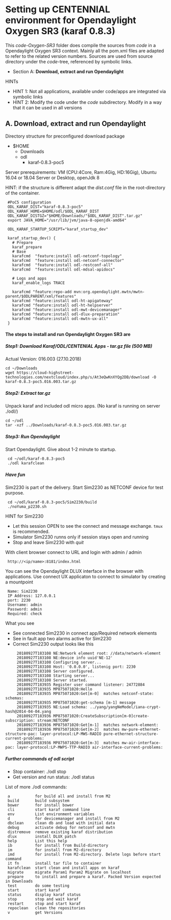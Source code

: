 # Setting up CENTENNIAL environment for Opendaylight Oxygen SR3 (karaf 0.8.3)

This *code-Oxygen-SR3* folder does compile the sources from *code* in a Opendaylight Oxygen SR3 context.
Mainly all the pom.xml files are adapted to refer to the related version numbers.
Sources are used from source directory under the *code*-tree, referenced by symbolic links.

  * Section A: **Download, extract and run Opendaylight**

HINTs

  - HINT 1: Not all applications, available under code/apps are integrated via symbolic links
  - HINT 2: Modify the code under the *code* subdirectory. Modify in a way that it can be used in all versions

## A. Download, extract and run Opendaylight

Directory structure for preconfigured download package

  - $HOME
    - Downloads
    - odl
      - karaf-0.8.3-poc5

Server prerequirements: VM (CPU:4Core, Ram:4Gig, HD:16Gig), Ubuntu 16.04 or 18.04 Server or Desktop, openJdk 8

HINT: if the structure is different adapt the *dist.conf* file in the root-directory of the container.

     #PoC5 configuration
     ODL_KARAF_DIST="karaf-0.8.3-poc5"
     ODL_KARAF_HOME=$HOME/odl/$ODL_KARAF_DIST
     ODL_KARAF_DISTGZ="$HOME/Downloads/"$ODL_KARAF_DIST".tar.gz"
     export JAVA_HOME="/usr/lib/jvm/java-8-openjdk-amd64"

     ODL_KARAF_STARTUP_SCRIPT="karaf_startup_dev"

     karaf_startup_dev() {
       # Prepare
       karaf_prepare
       # Base
       karafcmd  "feature:install odl-netconf-topology"
       karafcmd  "feature:install odl-netconf-connector"
       karafcmd  "feature:install odl-restconf-all"
       karafcmd  "feature:install odl-mdsal-apidocs"

       # Logs and apps
       karaf_enable_logs TRACE

       karafcmd "feature:repo-add mvn:org.opendaylight.mwtn/mwtn-parent/$ODLPARENT/xml/features"
       karafcmd "feature:install odl-ht-apigateway"
       karafcmd "feature:install odl-ht-helpserver"
       karafcmd "feature:install odl-mwt-devicemanager"
       karafcmd "feature:install odl-dlux-preparation"
       karafcmd "feature:install odl-mwtn-ux-all"
     }


#### The steps to install and run Opendaylight Oxygen SR3 are

##### Step1: Download Karaf/ODL/CENTENIAL Apps - tar.gz file (500 MB)

Actual Version: 016.003 (27.10.2018)

	cd ~/Downloads
    wget https://cloud-highstreet-technologies.com/nextcloud/index.php/s/At3eQwKnXYQg2DB/download -O karaf-0.8.3-poc5.016.003.tar.gz

##### Step2: Extract tar.gz

Unpack karaf and included odl micro apps. (No karaf is running on server ./odl/)

    cd ~/odl
    tar -xzf ../Downloads/karaf-0.8.3-poc5.016.003.tar.gz

##### Step3: Run Opendaylight

Start Opendaylight. Give about 1-2 minute to startup.

     cd ~/odl/karaf-0.8.3-poc5
     ./odl karafclean


##### Have fun

Sim2230 is part of the delivery. Start Sim2230 as NETCONF device for test purpose.

     cd ~/odl/karaf-0.8.3-poc5/Sim2230/build
     ./noYuma_p2230.sh

HINT for Sim2230
  * Let this session OPEN to see the connect and message exchange. ```tmux``` is recommended.
  * Simulator Sim2230 runns only if session stays open and running
  * Stop and leave Sim2230 with *quit<enter>*

With client browser connect to URL and login with admin / admin

     http://<ip/name>:8181/index.html

You can see the Opendaylight DLUX interface in the browser with applications.
Use connect UX applicaton to connect to simulator by creating a mountpoint

     Name: Sim2230
     IP Address: 127.0.0.1
     port: 2230
     Username: admin
     Password: admin
     Required: check

What you see

  - See connected Sim2230 in connect app/Required network elements
  - See in fault app two alarms active for Sim2230
  - Correct Sim2230 output looks like this

```
     20180927T183108 NE:Network element root: //data/network-element
     20180927T183108 NE:device info uuid'NE-12'
     20180927T183108 Configuring server...
     20180927T183108 Host: '0.0.0.0', listenig port: 2230
     20180927T183108 Server configured.
     20180927T183108 Starting server...
     20180927T183108 Server started.
     20180927T183935 Register user command listener: 24772884
     20180927T183935 MP875071020:Hello
     20180927T183935 MP875071020:Get[m-0]  matches netconf-state: schemas:
     20180927T183935 MP875071020:get-schema [m-1] message
     20180927T183935 NE:Load schema: ../yang/yangNeModel/iana-crypt-hash@2014-04-04.yang
     20180927T183936 MP875071020:CreateSubscription[m-0]create-subscription: stream:NETCONF
     20180927T183936 MP875071020:Get[m-1]  matches network-element:
     20180927T183936 MP875071020:Get[m-2]  matches mw-pure-ethernet-structure-pac: layer-protocol:LP-MWS-RADIO pure-ethernet-structure-current-problems:
     20180927T183936 MP875071020:Get[m-3]  matches mw-air-interface-pac: layer-protocol:LP-MWPS-TTP-RADIO air-interface-current-problems:
```

##### Further commands of odl script

  * Stop container: ./odl stop
  * Get version and run status: ./odl status

List of more ./odl commands:
```
 a           for build all and install from M2
 build       build subsystem
 bower       for install bower
 cli         start karaf command line
 env         List environment variables
 d           for devicemanager and install from M2
 dbclean     clean db and load with initial data
 debug       activate debug for netconf and mwtn
 distremove  remove existing karaf distribution
 dlux        install DLUX patch
 help        List this help
 ib          for install from Build-directory
 im          for install from M2-directory
 imd         for install from M2-directory. Delete logs before start command
 it fn       install tar file to container
 karafclean  start clean and install apps on karaf
 migrate     migrate Param1 Param2 Migrate on localhost
 prepare     to install and prepare a karaf. Packed Version expected in Downloads
 test        do some testing
 start       start karaf
 status      display karaf status
 stop        stop and wait karaf
 restart     stop and start karaf
 repoclean   clean the repositories
 v           get Versions
```